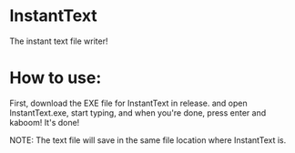 # InstantText
The instant text file writer!
# How to use:
First, download the EXE file for InstantText in release.
and open InstantText.exe, start typing, 
and when you're done, 
press enter and kaboom!
It's done!

NOTE: The text file will save in the same file location where InstantText is.
